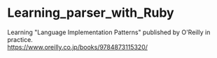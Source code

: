 # Learning_parser_with_Ruby
Learning "Language Implementation Patterns" published by O'Reilly in practice.    
https://www.oreilly.co.jp/books/9784873115320/
